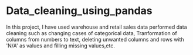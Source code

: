 # Data_cleaning_using_pandas

In this project, I have used warehouse and retail sales data performed data cleaning such as changing cases of categorical data, Tranformation of columns
from numbers to text, deleting unwanted columns and rows with 'N/A' as values and filling missing values,etc.
